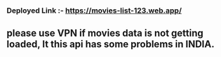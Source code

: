 ### Deployed Link :- https://movies-list-123.web.app/

## please use VPN if movies data is not getting loaded, It this api has some problems in INDIA.
